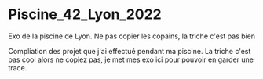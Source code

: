 # Piscine_42_Lyon_2022
Exo de la piscine de Lyon. Ne pas copier les copains, la triche c'est pas bien

Compliation des projet que j'ai effectué pendant ma piscine.
La triche c'est pas cool alors ne copiez pas, je met mes exo ici pour pouvoir en garder une trace.
